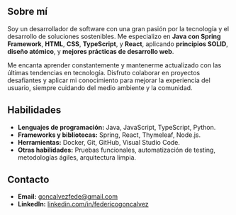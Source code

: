 
## Sobre mí
Soy un desarrollador de software con una gran pasión por la tecnología y el desarrollo de soluciones sostenibles. Me especializo en **Java con Spring Framework**, **HTML**, **CSS**, **TypeScript**, y **React**, aplicando **principios SOLID**, **diseño atómico**, y **mejores prácticas de desarrollo web**.

Me encanta aprender constantemente y mantenerme actualizado con las últimas tendencias en tecnología. Disfruto colaborar en proyectos desafiantes y aplicar mi conocimiento para mejorar la experiencia del usuario, siempre cuidando del medio ambiente y la comunidad.

## Habilidades
- **Lenguajes de programación:** Java, JavaScript, TypeScript, Python.
- **Frameworks y bibliotecas:** Spring, React, Thymeleaf, Node.js.
- **Herramientas:** Docker, Git, GitHub, Visual Studio Code.
- **Otras habilidades:** Pruebas funcionales, automatización de testing, metodologías ágiles, arquitectura limpia.

## Contacto
- **Email:** goncalvezfede@gmail.com
- **LinkedIn:** [linkedin.com/in/federicogoncalvez](https://linkedin.com/in/federicogoncalvez)

